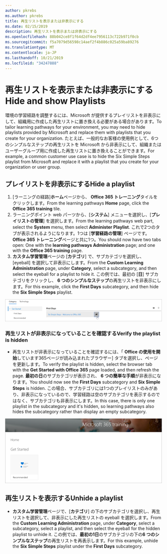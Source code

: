 ```yaml
---
author: pkrebs
ms.author: pkrebs
title: 再生リストを表示または非表示にする
ms.date: 02/15/2019
description: 再生リストを表示または非表示にする
ms.openlocfilehash: 88b042ce8f1f64d2df4ee7956113c722b971f0cb
ms.sourcegitcommit: f5a7079d56598c14aef2f4b886c025a59ba89276
ms.translationtype: MT
ms.contentlocale: ja-JP
ms.lasthandoff: 10/21/2019
ms.locfileid: "34247888"
---
```

# <a name="hide-and-show-playlists"></a><span data-ttu-id="c34ef-103">再生リストを表示または非表示にする</span><span class="sxs-lookup"><span data-stu-id="c34ef-103">Hide and show Playlists</span></span>

<span data-ttu-id="c34ef-104">環境の学習経路を調整するには、Microsoft が提供するプレイリストを非表示にして、組織用に作成した再生リストに置き換える必要がある場合があります。</span><span class="sxs-lookup"><span data-stu-id="c34ef-104">To tailor learning pathways for your environment, you may need to hide playlists provided by Microsoft and replace them with playlists that you create for your organization.</span></span> <span data-ttu-id="c34ef-105">たとえば、一般的なお客様の使用例として、6つのシンプルなステップの再生リストを Microsoft から非表示にして、組織またはユーザーグループ用に作成した再生リストに置き換えることができます。</span><span class="sxs-lookup"><span data-stu-id="c34ef-105">For example, a common customer use case is to hide the Six Simple Steps playlist from Microsoft and replace it with a playlist that you create for your organization or user group.</span></span> 

## <a name="hide-a-playlist"></a><span data-ttu-id="c34ef-106">プレイリストを非表示にする</span><span class="sxs-lookup"><span data-stu-id="c34ef-106">Hide a playlist</span></span>

1. <span data-ttu-id="c34ef-107">[ラーニングの経路]**ホーム**ページから、 **Office 365 トレーニング**タイルをクリックします。</span><span class="sxs-lookup"><span data-stu-id="c34ef-107">From the learning pathways **Home** page, click the **Office 365 training** tile.</span></span>
2. <span data-ttu-id="c34ef-108">ラーニングポイント web パーツから、[**システム**] メニューを選択し、[**プレイリストの管理**] を選択します。</span><span class="sxs-lookup"><span data-stu-id="c34ef-108">From the learning pathways web part, select the **System** menu, then select **Administer Playlist**.</span></span> <span data-ttu-id="c34ef-109">これで2つのタブが表示されるようになります。1つは [**学習経路の管理**] ページです。**Office 365 トレーニング**ページと共に1つ。</span><span class="sxs-lookup"><span data-stu-id="c34ef-109">You should now have two tabs open: One with the **learning pathways Administration** page; and one with the **Office 365 training** page.</span></span> 
3. <span data-ttu-id="c34ef-110">**カスタム学習管理**ページの [**カテゴリ**] で、サブカテゴリを選択し、[eyeball] を選択して非表示にします。</span><span class="sxs-lookup"><span data-stu-id="c34ef-110">From the **Custom Learning Administration** page, under **Category**, select a subcategory, and then select the eyeball for a playlist to hide it.</span></span> <span data-ttu-id="c34ef-111">この例では、最初の [**日**] サブカテゴリをクリックし、 **6 つのシンプルなステップ**の再生リストを非表示にします。</span><span class="sxs-lookup"><span data-stu-id="c34ef-111">For this example, click the **First Days** subcategory, and then hide the **Six Simple Steps** playlist.</span></span>  

![cg-hideplaylist](media/cg-hideplaylist.png)

### <a name="verify-the-playlist-is-hidden"></a><span data-ttu-id="c34ef-113">再生リストが非表示になっていることを確認する</span><span class="sxs-lookup"><span data-stu-id="c34ef-113">Verify the playlist is hidden</span></span>
- <span data-ttu-id="c34ef-114">再生リストが非表示になっていることを確認するには、「 **Office の使用を開始**しています365ページが読み込まれたブラウザー] タブを選択し、ページを更新します。</span><span class="sxs-lookup"><span data-stu-id="c34ef-114">To verify the playlist is hidden, select the browser tab with the **Get Started with Office 365** page loaded, and then refresh the page.</span></span> <span data-ttu-id="c34ef-115">**最初の日**のサブカテゴリが表示され、 **6 つの簡単な手順**が非表示になります。</span><span class="sxs-lookup"><span data-stu-id="c34ef-115">You should now see the **First Days** subcategory and **Six Simple Steps** is hidden.</span></span> <span data-ttu-id="c34ef-116">この場合、サブカテゴリには1つのプレイリストのみがあり、非表示になっているので、学習経路は空のサブカテゴリを表示するのではなく、サブカテゴリも非表示にします。</span><span class="sxs-lookup"><span data-stu-id="c34ef-116">In this case, there is only one playlist in the subcategory and it's hidden, so learning pathways also hides the subcategory rather than display an empty subcategory.</span></span> 

![cg-hideplaylistrefresh](media/cg-hideplaylistrefresh.png)

## <a name="unhide-a-playlist"></a><span data-ttu-id="c34ef-118">再生リストを表示する</span><span class="sxs-lookup"><span data-stu-id="c34ef-118">Unhide a playlist</span></span>

- <span data-ttu-id="c34ef-119">**カスタム学習管理**ページで、[**カテゴリ**] の下のサブカテゴリを選択し、再生リストを選択して、非表示にした再生リストの eyeball を選択します。</span><span class="sxs-lookup"><span data-stu-id="c34ef-119">From the **Custom Learning Administration** page, under **Category**, select a subcategory, select a playlist, and then select the eyeball for the hidden playlist to unhide it.</span></span> <span data-ttu-id="c34ef-120">この例では、**最初の1日**のサブカテゴリの下の**6 つのシンプルなステップ**の再生リストを再表示します。</span><span class="sxs-lookup"><span data-stu-id="c34ef-120">For this example, unhide the **Six Simple Steps** playlist under the **First Days** subcategory.</span></span>  

